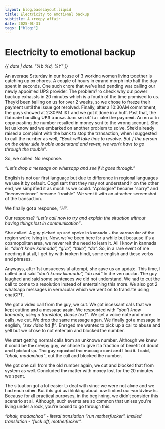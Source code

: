 ```yaml
---
layout: blog/baseLayout.liquid
title: Electricity to emotional backup
subtitle: A creepy affair
date: 2025-08-31
tags: ["blogs"]
---
```


# Electricity to emotional backup

_{{ date | date: "%b %d, %Y" }}_

An average Saturday in our house of 3 working women living together is catching up on chores. A couple of hours in errand morph into half the day spent in seconds. One such chore that we’ve had pending was calling our newly appointed UPS provider. The problem? to check why our power backup exhausts in 20 minutes which is a fourth of the time promised to us. They’d been bailing on us for over 2 weeks, so we chose to freeze their payment until the issue got resolved. Finally, after a 10:30AM commitment, the guys showed at 2:30PM IST and we got it done in a huff. Post that, the flatmate handling UPS transactions set off to make the payment. An error in copy pasting the number resulted in money sent to the wrong account. She let us know and we embarked on another problem to solve. She’d already raised a complaint with the bank to stop the transaction, when I suggested to call the number as well, _“Bank will take time to resolve. But if the person on the other side is able understand and revert, we won’t have to go through the trouble_”.

So, we called. No response.

_“Let’s drop a message on whatsapp and see if it goes through.”_

English is not our first language but due to difference in regional languages we use it by default. Cognisant that they may not understand it on the other end, we simplified it as much as we could. “Apologise” became “sorry” and “inconvenience” became “trouble”. We sent it with an attached screenshot of the transaction.

We finally got a response, _”Hi”_.

Our response? _“Let’s call now to try and explain the situation without having things lost in communication”_.

She called. A guy picked up and spoke in kannada - the vernacular of the region we’re living in. Now, we've been here for a while but because it's a cosmopolitan area, we never felt the need to learn it. All I know in kannada is: _“don’t know kannada”, “give”, “take”, “do”_. So, in a rare event of me needing it at all, I get by with broken hindi, some english and these verbs and phrases.

Anyways, after 1st unsuccessful attempt, she gave us an update. This time, I called and said _“don’t know kannada”, “do text”_ in the vernacular. The guy laughed and said some sentences we did not understand. We had to cut the call to come to a resolution instead of entertaining this more. We also got 2 whatsapp messages in vernacular which we went on to translate using chatGPT.

We got a video call from the guy, we cut. We got incessant calls that we kept cutting and a message again. We responded with _“don’t know kannada, using a translator, please text”_. We get a voice note and more calls, we cut. We drop the same message again. We finally got a message in english, _“sex video hd 🖕”_. Enraged me wanted to pick up a call to abuse and yell but we chose to not entertain and blocked the number.

We start getting normal calls from an unknown number. Although we knew it could be the creepy guy, we chose to give it a fraction of benefit of doubt and I picked up. The guy repeated the message sent and I lost it.
I said, _“bhak, madarchod”_, cut the call and blocked the number.

We got one call from the old number again, we cut and blocked that from system as well. Concluded the matter with money lost for the 20 minutes we spent.

The situation got a lot easier to deal with since we were not alone and we had each other. But this got us thinking about how limited our worldview is. Because for all practical purposes, in the beginning, we didn’t consider this scenario at all. Although, such events are so common that unless you're living under a rock, you're bound to go through this.

_“bhak, madarchod” - literal translation “run motherfucker”. Implied translation - “fuck off, motherfucker”._
